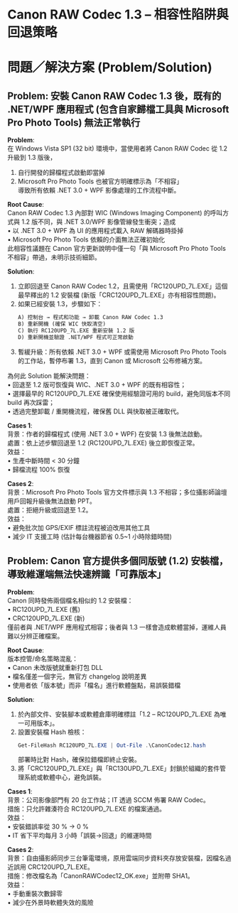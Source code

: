 # Canon RAW Codec 1.3 – 相容性陷阱與回退策略

# 問題／解決方案 (Problem/Solution)

## Problem: 安裝 Canon RAW Codec 1.3 後，既有的 .NET/WPF 應用程式 (包含自家歸檔工具與 Microsoft Pro Photo Tools) 無法正常執行

**Problem**:  
在 Windows Vista SP1 (32 bit) 環境中，當使用者將 Canon RAW Codec 從 1.2 升級到 1.3 版後，  
1. 自行開發的歸檔程式啟動即當掉  
2. Microsoft Pro Photo Tools 也被官方明確標示為「不相容」  
導致所有依賴 .NET 3.0 + WPF 影像處理的工作流程中斷。

**Root Cause**:  
Canon RAW Codec 1.3 內部對 WIC (Windows Imaging Component) 的呼叫方式與 1.2 版不同，與 .NET 3.0/WPF 影像管線發生衝突；造成  
• 以 .NET 3.0 + WPF 為 UI 的應用程式載入 RAW 解碼器時掛掉  
• Microsoft Pro Photo Tools 依賴的介面無法正確初始化  
此相容性議題在 Canon 官方更新說明中僅一句「與 Microsoft Pro Photo Tools 不相容」帶過，未明示技術細節。

**Solution**:  
1. 立即回退至 Canon RAW Codec 1.2，且需使用「RC120UPD_7L.EXE」這個最早釋出的 1.2 安裝檔 (新版「CRC120UPD_7L.EXE」亦有相容性問題)。  
2. 如果已經安裝 1.3，步驟如下：  
   ```txt
   A) 控制台 → 程式和功能 → 卸載 Canon RAW Codec 1.3  
   B) 重新開機 (確保 WIC 快取清空)  
   C) 執行 RC120UPD_7L.EXE 重新安裝 1.2 版  
   D) 重新開機並驗證 .NET/WPF 程式可正常啟動
   ```  
3. 暫緩升級：所有依賴 .NET 3.0 + WPF 或需使用 Microsoft Pro Photo Tools 的工作站，暫停布署 1.3，直到 Canon 或 Microsoft 公布修補方案。  

為何此 Solution 能解決問題：  
• 回退至 1.2 版可恢復與 WIC、.NET 3.0 + WPF 的既有相容性；  
• 選擇最早的 RC120UPD_7L.EXE 確保使用經驗證可用的 build，避免同版本不同 build 再次踩雷；  
• 透過完整卸載 / 重開機流程，確保舊 DLL 與快取被正確取代。

**Cases 1**:  
背景：作者的歸檔程式 (使用 .NET 3.0 + WPF) 在安裝 1.3 後無法啟動。  
處置：依上述步驟回退至 1.2 (RC120UPD_7L.EXE) 後立即恢復正常。  
效益：  
• 生產中斷時間 < 30 分鐘  
• 歸檔流程 100% 恢復

**Cases 2**:  
背景：Microsoft Pro Photo Tools 官方文件標示與 1.3 不相容；多位攝影師論壇用戶回報升級後無法啟動 PPT。  
處置：拒絕升級或回退至 1.2。  
效益：  
• 避免批次加 GPS/EXIF 標註流程被迫改用其他工具  
• 減少 IT 支援工時 (估計每台機器節省 0.5~1 小時除錯時間)

## Problem: Canon 官方提供多個同版號 (1.2) 安裝檔，導致維運端無法快速辨識「可靠版本」

**Problem**:  
Canon 同時發佈兩個檔名相似的 1.2 安裝檔：  
• RC120UPD_7L.EXE (舊)  
• CRC120UPD_7L.EXE (新)  
僅前者與 .NET/WPF 應用程式相容；後者與 1.3 一樣會造成軟體當掉，運維人員難以分辨正確檔案。

**Root Cause**:  
版本控管/命名策略混亂：  
• Canon 未改版號就重新打包 DLL  
• 檔名僅差一個字元，無官方 changelog 說明差異  
• 使用者依「版本號」而非「檔名」進行軟體盤點，易誤裝錯檔

**Solution**:  
1. 於內部文件、安裝腳本或軟體倉庫明確標註「1.2 – RC120UPD_7L.EXE 為唯一可用版本」。  
2. 設置安裝檔 Hash 檢核：  
   ```powershell
   Get-FileHash RC120UPD_7L.EXE | Out-File .\CanonCodec12.hash
   ```  
   部署時比對 Hash，確保拉錯檔即終止安裝。  
3. 將「CRC120UPD_7L.EXE」與「RC130UPD_7L.EXE」封鎖於組織的套件管理系統或軟體中心，避免誤裝。

**Cases 1**:  
背景：公司影像部門有 20 台工作站；IT 透過 SCCM 佈署 RAW Codec。  
措施：只允許雜湊符合 RC120UPD_7L.EXE 的檔案通過。  
效益：  
• 安裝錯誤率從 30 % → 0 %  
• IT 省下平均每月 3 小時「誤裝→回退」的維運時間

**Cases 2**:  
背景：自由攝影師同步三台筆電環境，原用雲端同步資料夾存放安裝檔，因檔名過近誤用 CRC120UPD_7L.EXE。  
措施：修改檔名為「CanonRAWCodec12_OK.exe」並附帶 SHA1。  
效益：  
• 手動重裝次數歸零  
• 減少在外景時軟體失效的風險